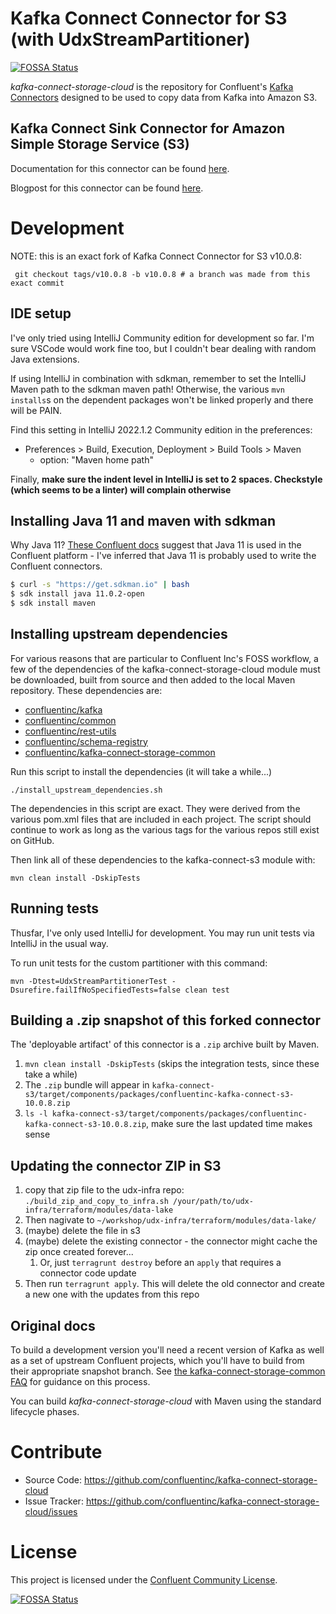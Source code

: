 # Kafka Connect Connector for S3 (with UdxStreamPartitioner)
[![FOSSA Status](https://app.fossa.io/api/projects/git%2Bhttps%3A%2F%2Fgithub.com%2Fconfluentinc%2Fkafka-connect-storage-cloud.svg?type=shield)](https://app.fossa.io/projects/git%2Bhttps%3A%2F%2Fgithub.com%2Fconfluentinc%2Fkafka-connect-storage-cloud?ref=badge_shield)


*kafka-connect-storage-cloud* is the repository for Confluent's [Kafka Connectors](http://kafka.apache.org/documentation.html#connect)
designed to be used to copy data from Kafka into Amazon S3. 

## Kafka Connect Sink Connector for Amazon Simple Storage Service (S3)

Documentation for this connector can be found [here](http://docs.confluent.io/current/connect/connect-storage-cloud/kafka-connect-s3/docs/index.html).

Blogpost for this connector can be found [here](https://www.confluent.io/blog/apache-kafka-to-amazon-s3-exactly-once).

# Development

NOTE: this is an exact fork of Kafka Connect Connector for S3 v10.0.8:

```shell
 git checkout tags/v10.0.8 -b v10.0.8 # a branch was made from this exact commit
```

## IDE setup

I've only tried using IntelliJ Community edition for development so far. I'm sure VSCode would work fine too, but I couldn't bear dealing with random Java extensions.

If using IntelliJ in combination with sdkman, remember to set the IntelliJ Maven path to the sdkman maven path!
Otherwise, the various `mvn installs`s on the dependent packages won't be linked properly and there will be PAIN.

Find this setting in IntelliJ 2022.1.2 Community edition in the preferences:

- Preferences > Build, Execution, Deployment > Build Tools > Maven
    - option: "Maven home path"

Finally, **make sure the indent level in IntelliJ is set to 2 spaces. Checkstyle (which seems to be a linter) will
complain otherwise**

## Installing Java 11 and maven with sdkman

Why Java 11? [These Confluent docs](https://docs.confluent.io/platform/current/installation/versions-interoperability.html#java) suggest that Java 11
is used in the Confluent platform - I've inferred that Java 11 is probably used to write the Confluent connectors. 

```sh
$ curl -s "https://get.sdkman.io" | bash
$ sdk install java 11.0.2-open
$ sdk install maven
```

## Installing upstream dependencies

For various reasons that are particular to Confluent Inc's FOSS workflow, 
a few of the dependencies of the kafka-connect-storage-cloud module
must be downloaded, built from source and then added to the local Maven repository. These dependencies are:

- [confluentinc/kafka](https://github.com/confluentinc/kafka)
- [confluentinc/common](https://github.com/confluentinc/common)
- [confluentinc/rest-utils](https://github.com/confluentinc/rest-utils)
- [confluentinc/schema-registry](https://github.com/confluentinc/schema-registry)
- [confluentinc/kafka-connect-storage-common](https://github.com/confluentinc/kafka-connect-storage-common)

Run this script to install the dependencies (it will take a while...)
```
./install_upstream_dependencies.sh
```

The dependencies in this script are exact. They were derived from the various pom.xml files that are included in each project.
The script should continue to work as long as the various tags for the various repos still exist on GitHub.

Then link all of these dependencies to the kafka-connect-s3 module with:

```
mvn clean install -DskipTests
```

## Running tests

Thusfar, I've only used IntelliJ for development. You may run unit tests via IntelliJ in the usual way. 

To run unit tests for the custom partitioner with this command:

```shell
mvn -Dtest=UdxStreamPartitionerTest -Dsurefire.failIfNoSpecifiedTests=false clean test
```

## Building a .zip snapshot of this forked connector

The 'deployable artifact' of this connector is a `.zip` archive built by Maven. 

1. `mvn clean install -DskipTests` (skips the integration tests, since these take a while)
2. The `.zip` bundle will appear in `kafka-connect-s3/target/components/packages/confluentinc-kafka-connect-s3-10.0.8.zip`
3. `ls -l kafka-connect-s3/target/components/packages/confluentinc-kafka-connect-s3-10.0.8.zip`, make sure the last updated time makes sense

## Updating the connector ZIP in S3

1. copy that zip file to the udx-infra repo: `./build_zip_and_copy_to_infra.sh /your/path/to/udx-infra/terraform/modules/data-lake`
2. Then nagivate to `~/workshop/udx-infra/terraform/modules/data-lake/`
3. (maybe) delete the file in s3
4. (maybe) delete the existing connector - the connector might cache the zip once created forever...
   1. Or, just `terragrunt destroy` before an `apply` that requires a connector code update
5. Then run `terragrunt apply`. This will delete the old connector and create a new one with the updates from this repo

## Original docs

To build a development version you'll need a recent version of Kafka 
as well as a set of upstream Confluent projects, which you'll have to build from their appropriate snapshot branch.
See [the kafka-connect-storage-common FAQ](https://github.com/confluentinc/kafka-connect-storage-common/wiki/FAQ)
for guidance on this process.

You can build *kafka-connect-storage-cloud* with Maven using the standard lifecycle phases.


# Contribute

- Source Code: https://github.com/confluentinc/kafka-connect-storage-cloud
- Issue Tracker: https://github.com/confluentinc/kafka-connect-storage-cloud/issues


# License

This project is licensed under the [Confluent Community License](LICENSE).


[![FOSSA Status](https://app.fossa.io/api/projects/git%2Bhttps%3A%2F%2Fgithub.com%2Fconfluentinc%2Fkafka-connect-storage-cloud.svg?type=large)](https://app.fossa.io/projects/git%2Bhttps%3A%2F%2Fgithub.com%2Fconfluentinc%2Fkafka-connect-storage-cloud?ref=badge_large)
